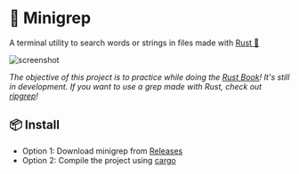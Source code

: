 # 📰 Minigrep
A terminal utility to search words or strings in files made with [Rust 🦀](https://www.rust-lang.org/)

![screenshot](https://i.imgur.com/p6JnOFC.png)

*The objective of this project is to practice while doing the [Rust Book](https://doc.rust-lang.org/book/title-page.html)! It's still in development. If you want to use a grep made with Rust, check out [ripgrep](https://github.com/BurntSushi/ripgrep)!*

## 📦 Install
- Option 1: Download minigrep from [Releases](https://github.com/alesbe/minigrep/releases)
- Option 2: Compile the project using [cargo](https://doc.rust-lang.org/cargo/)
